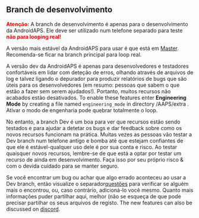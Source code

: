 ## Branch de desenvolvimento

<font color="#FF0000"><strong>Atenção:</strong></font>
A branch de desenvolvimento é apenas para o desenvolvimento da AndroidAPS. Ele deve ser utilizado num telefone separado para teste <font color="#FF0000"><strong>não para looping real!</strong></font>

A versão mais estável da AndroidAPS para usar é que está em [Master](https://github.com/nightscout/AndroidAPS/tree/master). Recomenda-se ficar na branch principal para loop real.

A versão dev da AndroidAPS é apenas para desenvolvedores e testadores confortáveis em lidar com deteção de erros, olhando através de arquivos de log e talvez ligando o depurador para produzir relatórios de bugs que são úteis para os desenvolvedores (em resumo: pessoas que sabem o que estão a fazer sem serem ajudados!). Portanto, muitos recursos não acabados estão desativados. To enable these features enter **Engineering Mode** by creating a file named `engineering_mode` in directory /AAPS/extra . Ativar o modo de engenharia pode quebrar totalmente o loop.

No entanto, a branch Dev é um boa para ver que recursos estão sendo testados e para ajudar a detetar os bugs e dar feedback sobre como os novos recursos funcionam na prática. Muitas vezes as pessoas vão testar a Dev branch num telefone antigo e bomba até que estejam confiantes de que ele é estável-qualquer uso dele é por sua conta e risco. Ao testar quaisquer novos recursos, lembre-se de que está a optar por testar um recurso de ainda em desenvolvimento. Faça isso por seu próprio risco & com o devida cuidado para se manter seguro.

Se você encontrar um bug ou achar que algo errado aconteceu ao usar a Dev branch, então visualize o separador[questões](https://github.com/nightscout/AndroidAPS/issues) para verificar se alguém mais o encontrou, ou, caso contrário, adicioná-lo você mesmo. Quanto mais informações puder partilhar aqui, melhor (não se esqueça de que pode precisar partilhar os seus arquivos de registo[](../Usage/Accessing-logfiles.md). The new features can also be discussed on [discord](https://discord.gg/4fQUWHZ4Mw).